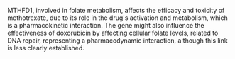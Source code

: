 MTHFD1, involved in folate metabolism, affects the efficacy and toxicity of methotrexate, due to its role in the drug's activation and metabolism, which is a pharmacokinetic interaction. The gene might also influence the effectiveness of doxorubicin by affecting cellular folate levels, related to DNA repair, representing a pharmacodynamic interaction, although this link is less clearly established.